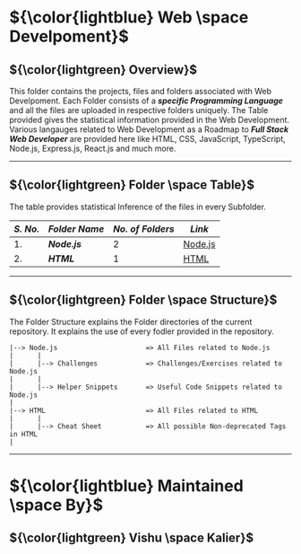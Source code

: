 # ${\color{lightblue} Web \space Develpoment}$

## ${\color{lightgreen} Overview}$

This folder contains the projects, files and folders associated with Web Develpoment. Each Folder consists of a ***specific Programming Language*** and all the
files are uploaded in respective folders uniquely. The Table provided gives the statistical information provided in the Web Development. Various langauges related to Web Development as a Roadmap to ***Full Stack Web Developer*** are provided here like HTML, CSS, JavaScript, TypeScript, Node.js, Express.js, React.js and much more.

------

## ${\color{lightgreen} Folder \space Table}$

The table provides statistical Inference of the files in every Subfolder.

| ***S. No.*** | ***Folder Name*** | ***No. of Folders*** | ***Link***
|-|-|-|-|
| 1. | ***Node.js*** | 2 | [Node.js](https://github.com/VishuKalier2003/Web-Development/tree/main/Node.js)  |
| 2. | ***HTML*** | 1| [HTML](https://github.com/VishuKalier2003/Web-Development/tree/main/HTML)    |


------

## ${\color{lightgreen} Folder \space Structure}$

The Folder Structure explains the Folder directories of the current repository. It explains the use of every fodler provided in the repository.


    |--> Node.js                      => All Files related to Node.js
    |      |
    |      |--> Challenges            => Challenges/Exercises related to Node.js
    |      |
    |      |--> Helper Snippets       => Useful Code Snippets related to Node.js
    |
    |--> HTML                         => All Files related to HTML
    |      |
    |      |--> Cheat Sheet           => All possible Non-deprecated Tags in HTML 
    |


------

# ${\color{lightblue} Maintained \space By}$
## ${\color{lightgreen} Vishu \space Kalier}$



